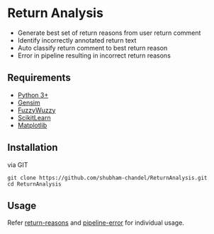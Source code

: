 # Return Analysis

- Generate best set of return reasons from user return comment
- Identify incorrectly annotated return text
- Auto classify return comment to best return reason 
- Error in pipeline resulting in incorrect return reasons

## Requirements

- [Python 3+](https://www.python.org/downloads/)
- [Gensim](https://github.com/RaRe-Technologies/gensim)
- [FuzzyWuzzy](https://github.com/seatgeek/fuzzywuzzy)
- [ScikitLearn](http://scikit-learn.org/stable/install.html)
- [Matplotlib](http://matplotlib.org/users/installing.html)

## Installation

via GIT

```
git clone https://github.com/shubham-chandel/ReturnAnalysis.git
cd ReturnAnalysis
```

## Usage

Refer [return-reasons](https://github.com/shubham-chandel/ReturnAnalysis/tree/master/return-reasons#return-analysis) and [pipeline-error](https://github.com/shubham-chandel/ReturnAnalysis/tree/master/pipeline-error) for individual usage.

